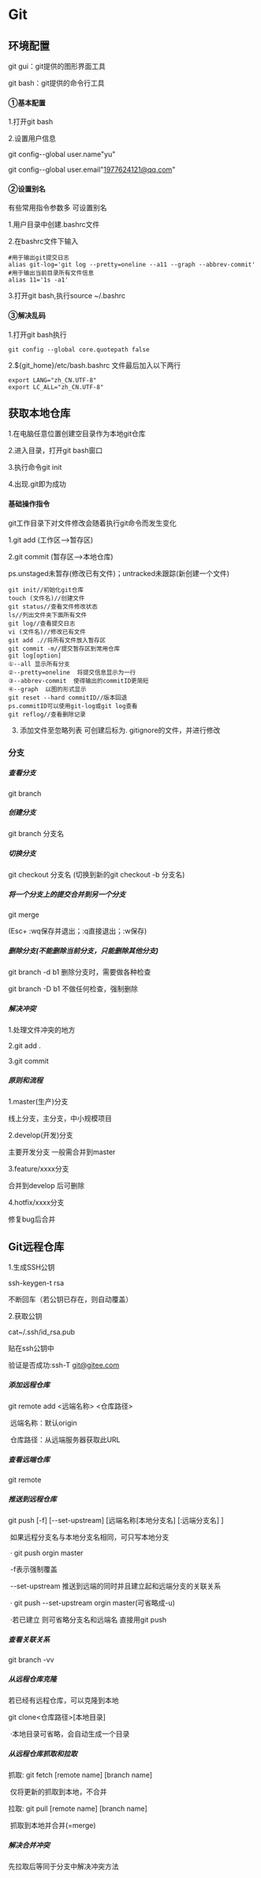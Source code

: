 # Git

## 环境配置

git gui：git提供的图形界面工具

git bash：git提供的命令行工具

#### ①基本配置

1.打开git bash

2.设置用户信息

   git config--global user.name"yu"

   git config--global user.email"1977624121@qq.com"

#### ②设置别名

有些常用指令参数多 可设置别名

1.用户目录中创建.bashrc文件

2.在bashrc文件下输入

```shell
#用于输出git提交日志
alias git-log='git log --pretty=oneline --a11 --graph --abbrev-commit'
#用于输出当前目录所有文件信息
alias 11='1s -a1'
```

3.打开git bash,执行source ~/.bashrc

#### ③解决乱码

1.打开git bash执行

```
git config --global core.quotepath false
```

2.${git_home}/etc/bash.bashrc  文件最后加入以下两行

```
export LANG="zh_CN.UTF-8"
export LC_ALL="zh_CN.UTF-8"
```

## 获取本地仓库

1.在电脑任意位置创建空目录作为本地git仓库

2.进入目录，打开git bash窗口

3.执行命令git init

4.出现.git即为成功

#### 基础操作指令

git工作目录下对文件修改会随着执行git命令而发生变化

1.git add          (工作区-->暂存区)

2.git commit   (暂存区-->本地仓库)

ps.unstaged未暂存(修改已有文件)；untracked未跟踪(新创建一个文件)

```shell
git init//初始化git仓库
touch (文件名)//创建文件
git status//查看文件修改状态
ls//列出文件夹下面所有文件
git log//查看提交日志
vi (文件名)//修改已有文件
git add .//将所有文件放入暂存区
git commit -m//提交暂存区到常用仓库
git log[option]
①--all 显示所有分支
②--pretty=oneline  将提交信息显示为一行
③--abbrev-commit  使得输出的commitID更简短
④--graph  以图的形式显示
git reset --hard commitID//版本回退
ps.commitID可以使用git-log或git log查看
git reflog//查看删除记录
```

3. 添加文件至忽略列表 可创建后标为. gitignore的文件，并进行修改

### 分支

##### 查看分支

git branch

##### 创建分支

git branch 分支名

##### 切换分支 

git checkout 分支名 (切换到新的git checkout -b 分支名)

##### 将一个分支上的提交合并到另一个分支 

git merge

(Esc+ :wq保存并退出；:q直接退出；:w保存)

##### 删除分支(不能删除当前分支，只能删除其他分支)

git branch -d b1 删除分支时，需要做各种检查

git branch -D b1 不做任何检查，强制删除

##### 解决冲突

1.处理文件冲突的地方

2.git add .

3.git commit

##### 原则和流程

1.master(生产)分支

  线上分支，主分支，中小规模项目

2.develop(开发)分支

  主要开发分支 一般需合并到master

3.feature/xxxx分支

  合并到develop 后可删除

4.hotfix/xxxx分支

  修复bug后合并

## Git远程仓库

1.生成SSH公钥

   ssh-keygen-t rsa

   不断回车（若公钥已存在，则自动覆盖）

2.获取公钥

   cat~/.ssh/id_rsa.pub

   贴在ssh公钥中

   验证是否成功:ssh-T git@gitee.com

##### 添加远程仓库

  git remote add <远端名称> <仓库路径>

​     远端名称：默认origin

​     仓库路径：从远端服务器获取此URL

##### 查看远端仓库

   git remote

##### 推送到远程仓库

   git push [-f] [--set-upstream] [远端名称[本地分支名] [:远端分支名] ]

​     如果远程分支名与本地分支名相同，可只写本地分支

​       · git push orgin master

​     -f表示强制覆盖

​     --set-upstream  推送到远端的同时并且建立起和远端分支的关联关系

​      · git push --set-upstream orgin master(可省略成-u)

​      ·若已建立 则可省略分支名和远端名 直接用git push

##### 查看关联关系

   git branch -vv

##### 从远程仓库克隆

   若已经有远程仓库，可以克隆到本地

   git clone<仓库路径>[本地目录]

​     ·本地目录可省略，会自动生成一个目录

##### 从远程仓库抓取和拉取

   抓取: git fetch [remote name] [branch name]

​     仅将更新的抓取到本地，不合并

   拉取: git pull [remote name] [branch name]

​     抓取到本地并合并(=merge)

##### 解决合并冲突

   先拉取后等同于分支中解决冲突方法
